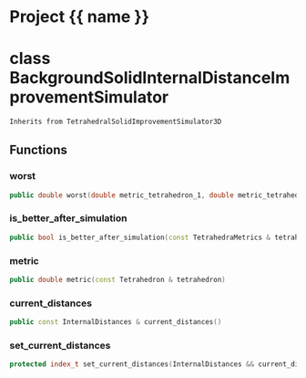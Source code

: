 <script setup>
import {useRoute} from 'vitepress'
const {path} = useRoute()
const tokens = path.split('/')
const words = tokens[2].split('-');
for (let i = 0; i < words.length; i++) {
    words[i] = words[i].charAt(0).toUpperCase() + words[i].slice(1);
    words[i] = words[i].replace('geode', 'Geode')
}
const name = words.join('-');
</script>
# Project {{ name }}

# class BackgroundSolidInternalDistanceImprovementSimulator


```cpp
Inherits from TetrahedralSolidImprovementSimulator3D
```



## Functions

### worst

```cpp
public double worst(double metric_tetrahedron_1, double metric_tetrahedron_2)
```


### is_better_after_simulation

```cpp
public bool is_better_after_simulation(const TetrahedraMetrics & tetrahedra_metrics)
```


### metric

```cpp
public double metric(const Tetrahedron & tetrahedron)
```


### current_distances

```cpp
public const InternalDistances & current_distances()
```


### set_current_distances

```cpp
protected index_t set_current_distances(InternalDistances && current_distances)
```




